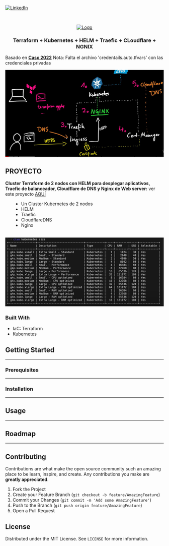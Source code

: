 [![LinkedIn][linkedin-shield]][linkedin-url]

<!-- PROJECT LOGO -->
<br />
<p align="center">
  <a href="https://github.com/sergioalegre/Terraform">
    <img src="http://sergioalegre.es/logo.JPG" alt="Logo" width="80" height="80">
  </a>

  <h3 align="center"><!-- TITULO -->Terraform + Kubernetes + HELM + Traefic + CLoudflare + NGNIX</h3>

  <p>
    <!-- DESCRIPCION -->Basado en <a href="https://www.youtube.com/watch?v=kFt0OGd_LhI"><strong>Caso 2022</strong></a>
    Nota: Falta el archivo 'credentails.auto.tfvars' con las credenciales privadas 
  </p>
</p>

<p align="center"><img src="Layout.JPG" alt="Terraform+Kubernets" width="600" ></p>

## PROYECTO
<p>
  <b>Cluster Terraform de 2 nodos con HELM para desplegar aplicativos, Traefic de balanceador, Cloudflare de DNS y Nginx de Web server:</b>
  ver este proyecto <a href="https://www.youtube.com/watch?v=kFt0OGd_LhI" target="_blank">AQUÍ</a>
  <ul style="padding-left: 10%">
    <li>Un Cluster Kubernetes de 2 nodos</li>
    <li>HELM</li>
    <li>Traefic</li>
    <li>CloudflareDNS</li>
    <li>Nginx</li>
  </ul>
</p><br>

<img src="1_Kubernetes_Size.JPG" alt="Terraform+Kubernets" width="600" >    

### Built With
<!-- TECNOLOGIAS -->
* IaC: Terraform
* Kubernetes

## Getting Started
---

### Prerequisites
---

### Installation
---

## Usage
---

## Roadmap
---

## Contributing
Contributions are what make the open source community such an amazing place to be learn, inspire, and create. Any contributions you make are **greatly appreciated**.

1. Fork the Project
2. Create your Feature Branch (`git checkout -b feature/AmazingFeature`)
3. Commit your Changes (`git commit -m 'Add some AmazingFeature'`)
4. Push to the Branch (`git push origin feature/AmazingFeature`)
5. Open a Pull Request

## License
Distributed under the MIT License. See `LICENSE` for more information.


[linkedin-shield]: https://img.shields.io/badge/-LinkedIn-black.svg?style=flat-square&logo=linkedin&colorB=555
[linkedin-url]: https://linkedin.com/in/sergioalegre
